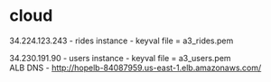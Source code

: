 # cloud
34.224.123.243 - rides instance - keyval file = a3_rides.pem <br/>

34.230.191.90 - users instance - keyval file = a3_users.pem <br/>
ALB DNS - http://hopelb-84087959.us-east-1.elb.amazonaws.com/
